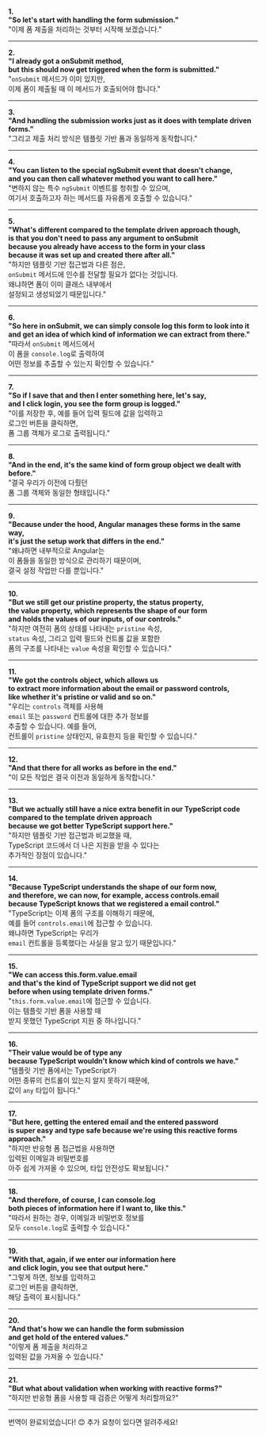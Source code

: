 **1.**  
**"So let's start with handling the form submission."**  
"이제 폼 제출을 처리하는 것부터 시작해 보겠습니다."

---

**2.**  
**"I already got a onSubmit method,  
but this should now get triggered when the form is submitted."**  
"`onSubmit` 메서드가 이미 있지만,  
이제 폼이 제출될 때 이 메서드가 호출되어야 합니다."

---

**3.**  
**"And handling the submission works just as it does with template driven forms."**  
"그리고 제출 처리 방식은 템플릿 기반 폼과 동일하게 동작합니다."

---

**4.**  
**"You can listen to the special ngSubmit event that doesn't change,  
and you can then call whatever method you want to call here."**  
"변하지 않는 특수 `ngSubmit` 이벤트를 청취할 수 있으며,  
여기서 호출하고자 하는 메서드를 자유롭게 호출할 수 있습니다."

---

**5.**  
**"What's different compared to the template driven approach though,  
is that you don't need to pass any argument to onSubmit  
because you already have access to the form in your class  
because it was set up and created there after all."**  
"하지만 템플릿 기반 접근법과 다른 점은,  
`onSubmit` 메서드에 인수를 전달할 필요가 없다는 것입니다.  
왜냐하면 폼이 이미 클래스 내부에서  
설정되고 생성되었기 때문입니다."

---

**6.**  
**"So here in onSubmit, we can simply console log this form to look into it  
and get an idea of which kind of information we can extract from there."**  
"따라서 `onSubmit` 메서드에서  
이 폼을 `console.log`로 출력하여  
어떤 정보를 추출할 수 있는지 확인할 수 있습니다."

---

**7.**  
**"So if I save that and then I enter something here, let's say,  
and I click login, you see the form group is logged."**  
"이를 저장한 후, 예를 들어 입력 필드에 값을 입력하고  
로그인 버튼을 클릭하면,  
폼 그룹 객체가 로그로 출력됩니다."

---

**8.**  
**"And in the end, it's the same kind of form group object we dealt with before."**  
"결국 우리가 이전에 다뤘던  
폼 그룹 객체와 동일한 형태입니다."

---

**9.**  
**"Because under the hood, Angular manages these forms in the same way,  
it's just the setup work that differs in the end."**  
"왜냐하면 내부적으로 Angular는  
이 폼들을 동일한 방식으로 관리하기 때문이며,  
결국 설정 작업만 다를 뿐입니다."

---

**10.**  
**"But we still get our pristine property, the status property,  
the value property, which represents the shape of our form  
and holds the values of our inputs, of our controls."**  
"하지만 여전히 폼의 상태를 나타내는 `pristine` 속성,  
`status` 속성, 그리고 입력 필드와 컨트롤 값을 포함한  
폼의 구조를 나타내는 `value` 속성을 확인할 수 있습니다."

---

**11.**  
**"We got the controls object, which allows us  
to extract more information about the email or password controls,  
like whether it's pristine or valid and so on."**  
"우리는 `controls` 객체를 사용해  
`email` 또는 `password` 컨트롤에 대한 추가 정보를  
추출할 수 있습니다. 예를 들어,  
컨트롤이 `pristine` 상태인지, 유효한지 등을 확인할 수 있습니다."

---

**12.**  
**"And that there for all works as before in the end."**  
"이 모든 작업은 결국 이전과 동일하게 동작합니다."

---

**13.**  
**"But we actually still have a nice extra benefit in our TypeScript code  
compared to the template driven approach  
because we got better TypeScript support here."**  
"하지만 템플릿 기반 접근법과 비교했을 때,  
TypeScript 코드에서 더 나은 지원을 받을 수 있다는  
추가적인 장점이 있습니다."

---

**14.**  
**"Because TypeScript understands the shape of our form now,  
and therefore, we can now, for example, access controls.email  
because TypeScript knows that we registered a email control."**  
"TypeScript는 이제 폼의 구조를 이해하기 때문에,  
예를 들어 `controls.email`에 접근할 수 있습니다.  
왜냐하면 TypeScript는 우리가  
`email` 컨트롤을 등록했다는 사실을 알고 있기 때문입니다."

---

**15.**  
**"We can access this.form.value.email  
and that's the kind of TypeScript support we did not get  
before when using template driven forms."**  
"`this.form.value.email`에 접근할 수 있습니다.  
이는 템플릿 기반 폼을 사용할 때  
받지 못했던 TypeScript 지원 중 하나입니다."

---

**16.**  
**"Their value would be of type any  
because TypeScript wouldn't know which kind of controls we have."**  
"템플릿 기반 폼에서는 TypeScript가  
어떤 종류의 컨트롤이 있는지 알지 못하기 때문에,  
값이 `any` 타입이 됩니다."

---

**17.**  
**"But here, getting the entered email and the entered password  
is super easy and type safe because we're using this reactive forms approach."**  
"하지만 반응형 폼 접근법을 사용하면  
입력된 이메일과 비밀번호를  
아주 쉽게 가져올 수 있으며, 타입 안전성도 확보됩니다."

---

**18.**  
**"And therefore, of course, I can console.log  
both pieces of information here if I want to, like this."**  
"따라서 원하는 경우, 이메일과 비밀번호 정보를  
모두 `console.log`로 출력할 수 있습니다."

---

**19.**  
**"With that, again, if we enter our information here  
and click login, you see that output here."**  
"그렇게 하면, 정보를 입력하고  
로그인 버튼을 클릭하면,  
해당 출력이 표시됩니다."

---

**20.**  
**"And that's how we can handle the form submission  
and get hold of the entered values."**  
"이렇게 폼 제출을 처리하고  
입력된 값을 가져올 수 있습니다."

---

**21.**  
**"But what about validation when working with reactive forms?"**  
"하지만 반응형 폼을 사용할 때 검증은 어떻게 처리할까요?"

---

번역이 완료되었습니다! 😊 추가 요청이 있다면 알려주세요!
